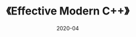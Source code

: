 ---
title: 《Effective Modern C++》
page: readings
score: 4
comment: 介绍了 C++11 与 C++14 中相关的内容，整体还不错
date: 2020-04
douban: https://book.douban.com/subject/25923597/
tags: 
- C/Cpp
---